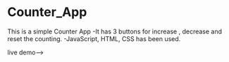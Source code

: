 # Counter_App

This is a simple Counter App
-It has 3 buttons for increase , decrease and reset the counting.
-JavaScript, HTML, CSS has been used.

live demo-->

